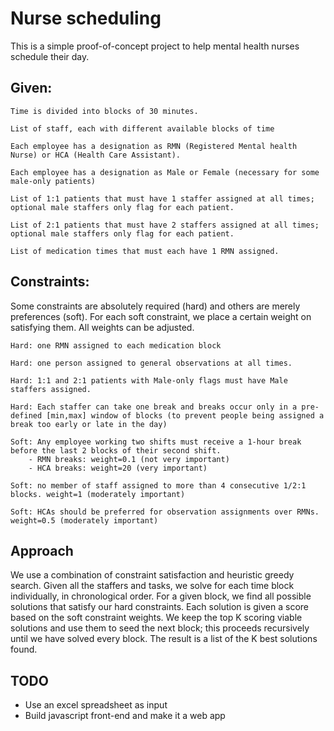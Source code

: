 # Nurse scheduling
This is a simple proof-of-concept project to help mental health nurses schedule their day.

## Given:

    Time is divided into blocks of 30 minutes.

    List of staff, each with different available blocks of time

    Each employee has a designation as RMN (Registered Mental health Nurse) or HCA (Health Care Assistant).

    Each employee has a designation as Male or Female (necessary for some male-only patients)

    List of 1:1 patients that must have 1 staffer assigned at all times; optional male staffers only flag for each patient.

    List of 2:1 patients that must have 2 staffers assigned at all times; optional male staffers only flag for each patient.

    List of medication times that must each have 1 RMN assigned.

## Constraints:
Some constraints are absolutely required (hard) and others are merely preferences (soft). For each soft constraint, we place a certain weight on satisfying them. All weights can be adjusted.

    Hard: one RMN assigned to each medication block

    Hard: one person assigned to general observations at all times.

    Hard: 1:1 and 2:1 patients with Male-only flags must have Male staffers assigned.

    Hard: Each staffer can take one break and breaks occur only in a pre-defined [min,max] window of blocks (to prevent people being assigned a break too early or late in the day)

    Soft: Any employee working two shifts must receive a 1-hour break before the last 2 blocks of their second shift.
        - RMN breaks: weight=0.1 (not very important)
        - HCA breaks: weight=20 (very important)

    Soft: no member of staff assigned to more than 4 consecutive 1/2:1 blocks. weight=1 (moderately important)

    Soft: HCAs should be preferred for observation assignments over RMNs. weight=0.5 (moderately important)

## Approach
We use a combination of constraint satisfaction and heuristic greedy search. Given all the staffers and tasks, we solve for each time block individually, in chronological order. For a given block, we find all possible solutions that satisfy our hard constraints. Each solution is given a score based on the soft constraint weights. We keep the top K scoring viable solutions and use them to seed the next block; this proceeds recursively until we have solved every block. The result is a list of the K best solutions found.

## TODO
- Use an excel spreadsheet as input
- Build javascript front-end and make it a web app

